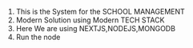 1. This is the System for the SCHOOL MANAGEMENT
2. Modern Solution using Modern TECH STACK
3. Here We are using NEXTJS,NODEJS,MONGODB
4. Run the node
